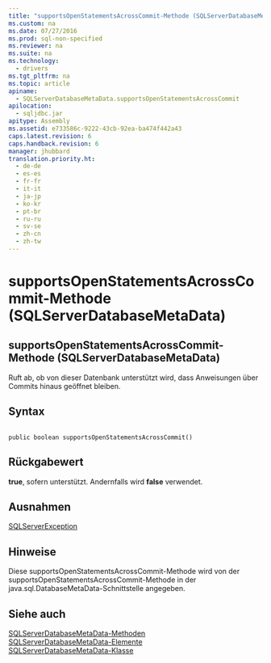 ```yaml
---
title: "supportsOpenStatementsAcrossCommit-Methode (SQLServerDatabaseMetaData)"
ms.custom: na
ms.date: 07/27/2016
ms.prod: sql-non-specified
ms.reviewer: na
ms.suite: na
ms.technology: 
  - drivers
ms.tgt_pltfrm: na
ms.topic: article
apiname: 
  - SQLServerDatabaseMetaData.supportsOpenStatementsAcrossCommit
apilocation: 
  - sqljdbc.jar
apitype: Assembly
ms.assetid: e733586c-9222-43cb-92ea-ba474f442a43
caps.latest.revision: 6
caps.handback.revision: 6
manager: jhubbard
translation.priority.ht: 
  - de-de
  - es-es
  - fr-fr
  - it-it
  - ja-jp
  - ko-kr
  - pt-br
  - ru-ru
  - sv-se
  - zh-cn
  - zh-tw
---
```

# supportsOpenStatementsAcrossCommit-Methode (SQLServerDatabaseMetaData)
    
## supportsOpenStatementsAcrossCommit\-Methode \(SQLServerDatabaseMetaData\)  
 Ruft ab, ob von dieser Datenbank unterstützt wird, dass Anweisungen über Commits hinaus geöffnet bleiben.  
  
## Syntax  
  
```  
  
public boolean supportsOpenStatementsAcrossCommit()  
```  
  
## Rückgabewert  
 **true**, sofern unterstützt. Andernfalls wird **false** verwendet.  
  
## Ausnahmen  
 [SQLServerException](../content/SQLServerException-Class.md)  
  
## Hinweise  
 Diese supportsOpenStatementsAcrossCommit\-Methode wird von der supportsOpenStatementsAcrossCommit\-Methode in der java.sql.DatabaseMetaData\-Schnittstelle angegeben.  
  
## Siehe auch  
 [SQLServerDatabaseMetaData-Methoden](../content/SQLServerDatabaseMetaData-Methods.md)   
 [SQLServerDatabaseMetaData-Elemente](../content/SQLServerDatabaseMetaData-Members.md)   
 [SQLServerDatabaseMetaData-Klasse](../content/SQLServerDatabaseMetaData-Class.md)  
  
  